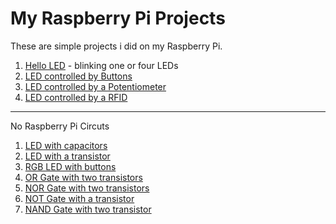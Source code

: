 # My Raspberry Pi Projects

These are simple projects i did on my Raspberry Pi.

1. [Hello LED](./hello_led/README.md) - blinking one or four LEDs
1. [LED controlled by Buttons](./button_led/README.md)
1. [LED controlled by a Potentiometer](./potenciometer_led/README.md)
1. [LED controlled by a RFID](./rfid_read_write/README.md)

---

No Raspberry Pi Circuts

1. [LED with capacitors](./led_with_capacitor/README.md)
1. [LED with a transistor](./led_with_transistor/README.md)
1. [RGB LED with buttons](./rgb_led_with_buttons/README.md)
1. [OR Gate with two transistors](./or_gate_from_transistors/README.md)
1. [NOR Gate with two transistors](./nor_gate_from_transistors/README.md)
1. [NOT Gate with a transistor](./not_gate_from_transistor/README.md)
1. [NAND Gate with two transistor](./nand_gate_from_transistors/README.md)
